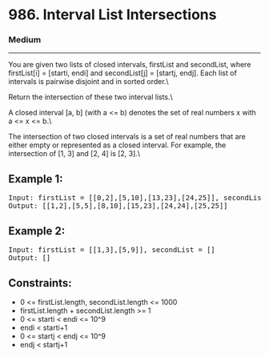 # 986. Interval List Intersections

### Medium

---

You are given two lists of closed intervals, firstList and secondList, where firstList[i] = [starti, endi] and secondList[j] = [startj, endj]. Each list of intervals is pairwise disjoint and in sorted order.\

Return the intersection of these two interval lists.\

A closed interval [a, b] (with a <= b) denotes the set of real numbers x with a <= x <= b.\

The intersection of two closed intervals is a set of real numbers that are either empty or represented as a closed interval. For example, the intersection of [1, 3] and [2, 4] is [2, 3].\

## Example 1:

<pre>
Input: firstList = [[0,2],[5,10],[13,23],[24,25]], secondList = [[1,5],[8,12],[15,24],[25,26]]
Output: [[1,2],[5,5],[8,10],[15,23],[24,24],[25,25]]
</pre>

## Example 2:

<pre>
Input: firstList = [[1,3],[5,9]], secondList = []
Output: []
</pre>

## Constraints:

- 0 <= firstList.length, secondList.length <= 1000
- firstList.length + secondList.length >= 1
- 0 <= starti < endi <= 10^9
- endi < starti+1
- 0 <= startj < endj <= 10^9
- endj < startj+1
